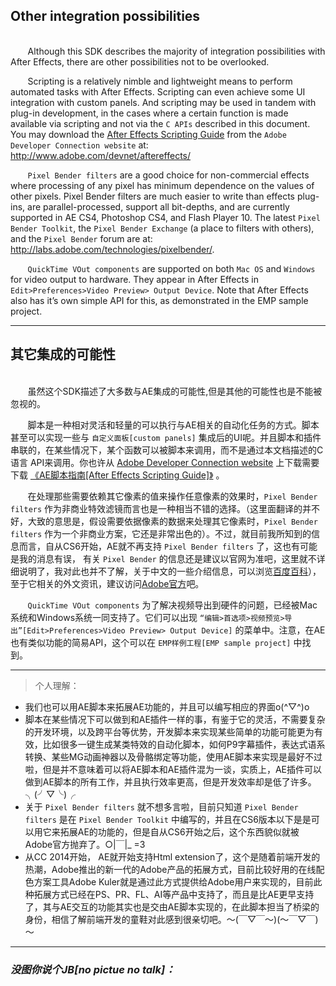 ## Other integration possibilities

<br>
&#160;&#160;&#160;&#160;&#160;&#160;
Although this SDK describes the majority of integration possibilities with After Effects, there are other possibilities not to be overlooked.

&#160;&#160;&#160;&#160;&#160;&#160;
Scripting is a relatively nimble and lightweight means to perform automated tasks with After Effects. Scripting can even achieve some UI integration with custom panels. And scripting may be used in tandem with plug-in development, in the cases where a certain function is made available via scripting and not via the `C APIs` described in this document. You may download the [After Effects Scripting Guide](http://wwwimages.adobe.com/content/dam/Adobe/en/devnet/aftereffects/pdfs/aftereffectscs3_scripting_guide.pdf) from the `Adobe Developer Connection website` at: http://www.adobe.com/devnet/aftereffects/

&#160;&#160;&#160;&#160;&#160;&#160;
`Pixel Bender filters` are a good choice for non-commercial effects where processing of any pixel has minimum dependence on the values of other pixels. Pixel Bender filters are much easier to write than effects plug-ins, are parallel-processed, support all bit-depths, and are currently supported in AE CS4, Photoshop CS4, and Flash Player 10. The latest `Pixel Bender Toolkit`, the `Pixel Bender Exchange` (a place to filters with others), and the `Pixel Bender` forum are at: http://labs.adobe.com/technologies/pixelbender/.

&#160;&#160;&#160;&#160;&#160;&#160;
`QuickTime VOut components` are supported on both `Mac OS` and `Windows` for video output to hardware. They appear in After Effects in `Edit>Preferences>Video Preview>
Output Device`. Note that After Effects also has it’s own simple API for this, as demonstrated in the EMP sample project.

***
## 其它集成的可能性

<br>
&#160;&#160;&#160;&#160;&#160;&#160;
虽然这个SDK描述了大多数与AE集成的可能性,但是其他的可能性也是不能被忽视的。

&#160;&#160;&#160;&#160;&#160;&#160;
脚本是一种相对灵活和轻量的可以执行与AE相关的自动化任务的方式。脚本甚至可以实现一些与 `自定义面板[custom panels]` 集成后的UI呢。并且脚本和插件串联的，在某些情况下，某个函数可以被脚本来调用，而不是通过本文档描述的C语言 API来调用。你也许从 [Adobe Developer Connection website](http://www.adobe.com/devnet/aftereffects/) 上下载需要下载 [《AE脚本指南[After Effects Scripting Guide]》](http://wwwimages.adobe.com/content/dam/Adobe/en/devnet/aftereffects/pdfs/aftereffectscs3_scripting_guide.pdf) 。

&#160;&#160;&#160;&#160;&#160;&#160;
在处理那些需要依赖其它像素的值来操作任意像素的效果时，`Pixel Bender filters` 作为非商业特效滤镜而言也是一种相当不错的选择。（这里面翻译的并不好，大致的意思是，假设需要依据像素的数据来处理其它像素时，`Pixel Bender filters` 作为一个非商业方案，它还是非常出色的）。不过，就目前我所知到的信息而言，自从CS6开始，AE就不再支持 `Pixel Bender filters` 了，这也有可能是我的消息有误，
有关 `Pixel Bender` 的信息还是建议以官网为准吧，这里就不详细说明了，我对此也并不了解，关于中文的一些介绍信息，可以浏览[百度百科](http://baike.baidu.com/link?url=MivZ3ZHRzYivCJAj49ftEKXpZefVOC-ndU5tONd-6XIuSQ1YV_WgKy6hwNxlLmRbL-P6cN7zxN-gLyH2h4R2tgA9a3E3piUxWbIbb4f6fZa)），至于它相关的外文资讯，建议访问[Adobe官方](http://labs.adobe.com/technologies/pixelbender/)吧。

&#160;&#160;&#160;&#160;&#160;&#160;
  `QuickTime VOut components` 为了解决视频导出到硬件的问题，已经被Mac系统和Windows系统一同支持了。它们可以出现 `“编辑>首选项>视频预览>导出”[Edit>Preferences>Video Preview> Output Device]` 的菜单中。注意，在AE也有类似功能的简易API，这个可以在 `EMP样例工程[EMP sample project]` 中找到。

***
> 个人理解：
 - 我们也可以用AE脚本来拓展AE功能的，并且可以编写相应的界面o(^▽^)o
 - 脚本在某些情况下可以做到和AE插件一样的事，有鉴于它的灵活，不需要复杂的开发环境，以及跨平台等优势，开发脚本来实现某些简单的功能可能更为有效，比如很多一键生成某类特效的自动化脚本，如何P9字幕插件，表达式语系转换、某些MG动画神器以及骨骼绑定等功能，使用AE脚本来实现是最好不过啦，但是并不意味着可以将AE脚本和AE插件混为一谈，实质上，AE插件可以做到AE脚本的所有工作，并且执行效率更高，但是开发效率却是低了许多。╮(╯▽╰)╭
 - 关于 `Pixel Bender filters` 就不想多言啦，目前只知道 `Pixel Bender filters` 是在 `Pixel Bender Toolkit`
 中编写的，并且在CS6版本以下是是可以用它来拓展AE的功能的，但是自从CS6开始之后，这个东西貌似就被Adobe官方抛弃了。○|￣|_ =3
 - 从CC 2014开始， AE就开始支持Html extension了，这个是随着前端开发的热潮，Adobe推出的新一代的Adobe产品的拓展方式，目前比较好用的在线配色方案工具Adobe Kuler就是通过此方式提供给Adobe用户来实现的，目前此种拓展方式已经在PS、PR、FL、AI等产品中支持了，而且是比AE更早支持了，其与AE交互的功能其实也是交由AE脚本实现的，在此脚本担当了桥梁的身份，相信了解前端开发的童鞋对此感到很亲切吧。～(￣▽￣～)(～￣▽￣)～

 ***
 ### *没图你说个JB[no pictue no talk]：*
